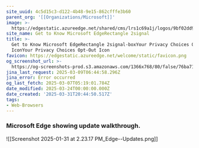 ```yaml
---
site_uuid: 4c5d15c3-d122-4b48-9e15-862cfffe3b60
parent_org: '[[Organizations/Microsoft]]'
image: >-
  https://edgestatic.azureedge.net/shared/cms/lrs1c69a1j/logos/9bf02dd94ea34924aa15548eef82ed24-png-w231.webp
site_name: Get to Know Microsoft EdgeRectangle 2signal
title: >-
  Get to Know Microsoft EdgeRectangle 2signal-boxYour Privacy Choices Opt-Out
  IconYour Privacy Choices Opt-Out Icon
favicon: https://edgestatic.azureedge.net/welcome/static/favicon.png
og_screenshot_url: >-
  https://og-screenshots-prod.s3.amazonaws.com/1366x768/80/false/76ba71ece8c53c686d8b27f4046552c41a072811cf81cc488e322095c192e981.jpeg
jina_last_request: 2025-03-09T06:44:58.296Z
jina_error: Error occurred
og_last_fetch: 2025-03-07T05:19:01.784Z
date_modified: 2025-03-24T00:00:00.000Z
date_created: '2025-03-31T20:44:50.517Z'
tags:
- Web-Browsers
---
```










### Microsoft Edge showing update walkthrough. 
![[Screenshot 2025-01-31 at 2.23.17 PM_Edge--Updates.png]]
